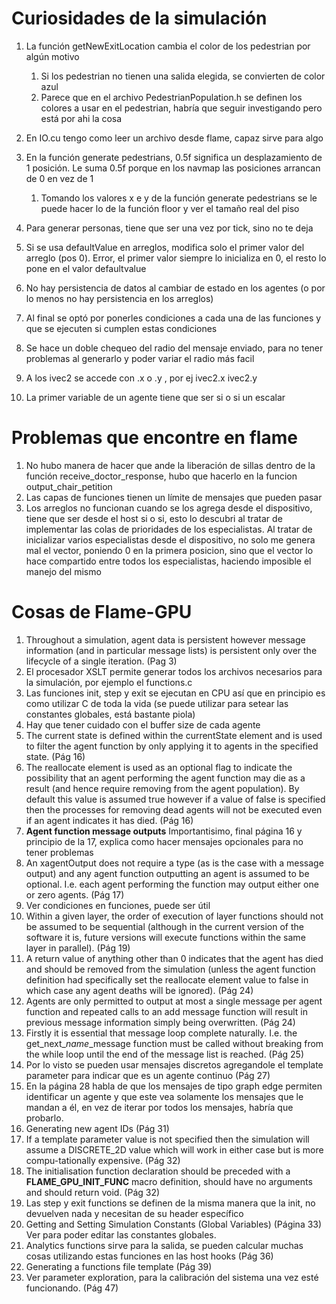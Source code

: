 # Curiosidades de la simulación

1. La función getNewExitLocation cambia el color de los pedestrian por algún motivo
   1. Si los pedestrian no tienen una salida elegida, se convierten de color azul
   2. Parece que en el archivo PedestrianPopulation.h se definen los colores a
      usar en el pedestrian, habría que seguir investigando pero está por ahi la
      cosa

2. En IO.cu tengo como leer un archivo desde flame, capaz sirve para algo
3. En la función generate pedestrians, 0.5f significa un desplazamiento de 1
   posición. Le suma 0.5f porque en los navmap las posiciones arrancan de 0 en
   vez de 1
   1. Tomando los valores x e y de la función generate pedestrians se le puede
      hacer lo de la función floor y ver el tamaño real del piso
4. Para generar personas, tiene que ser una vez por tick, sino no te deja
5. Si se usa defaultValue en arreglos, modifica solo el primer valor del arreglo (pos 0). Error, el primer valor siempre lo inicializa en 0, el resto lo pone en el valor defaultvalue
6. No hay persistencia de datos al cambiar de estado en los agentes (o por lo menos no hay persistencia en los arreglos)
7. Al final se optó por ponerles condiciones a cada una de las funciones y que se ejecuten si cumplen estas condiciones
8. Se hace un doble chequeo del radio del mensaje enviado, para no tener problemas al generarlo y poder variar el radio más facil
9. A los ivec2 se accede con .x o .y , por ej ivec2.x ivec2.y
10. La primer variable de un agente tiene que ser si o si un escalar

# Problemas que encontre en flame
1. No hubo manera de hacer que ande la liberación de sillas dentro de la función receive_doctor_response, hubo que hacerlo en la funcion output_chair_petition
2. Las capas de funciones tienen un límite de mensajes que pueden pasar
3. Los arreglos no funcionan cuando se los agrega desde el dispositivo, tiene que ser desde el host si o si, esto lo descubri al tratar de implementar las colas de prioridades de los especialistas. Al tratar de inicializar varios especialistas desde el dispositivo, no solo me genera mal el vector, poniendo 0 en la primera posicion, sino que el vector lo hace compartido entre todos los especialistas, haciendo imposible el manejo del mismo

# Cosas de Flame-GPU

1. Throughout a simulation, agent data is persistent however message information (and in particular message lists) is persistent only over the lifecycle of a single iteration. (Pag 3)
2. El procesador XSLT permite generar todos los archivos necesarios para la simulación, por ejemplo el functions.c
3. Las funciones init, step y exit se ejecutan en CPU así que en principio es como utilizar C de toda la vida (se puede utilizar para setear las constantes globales, está bastante piola)
4. Hay que tener cuidado con el buffer size de cada agente
5. The current state is defined within the currentState element and is used to filter the agent function by only applying it to agents in the specified state. (Pág 16)
6. The reallocate element is used as an optional flag to indicate the possibility that an agent performing the agent function may die as a result (and hence require removing from the agent population). By default this value is assumed true however if a value of false is specified then the processes for removing dead agents will not be executed even if an agent indicates it has died. (Pág 16)
7. **Agent function message outputs** Importantisimo, final página 16 y principio de la 17, explica como hacer mensajes opcionales para no tener problemas
8. An xagentOutput does not require a type (as is the case with a message output) and any agent function outputting an agent is assumed to be optional. I.e. each agent performing the function may output either one or zero agents. (Pág 17)
9. Ver condiciones en funciones, puede ser útil
10. Within a given layer, the order of execution of layer functions should not be assumed to be sequential (although in the current version of the software it is, future versions will execute functions within the same layer in parallel). (Pág 19)
11. A return value of anything other than 0 indicates that the agent has died and should be removed from the simulation (unless the agent function definition had specifically set the reallocate element value to false in which case any agent deaths will be ignored). (Pág 24)
12. Agents are only permitted to output at most a single message per agent function and repeated calls to an add message function will result in previous message information simply being overwritten. (Pág 24)
13. Firstly it is essential that message loop complete naturally. I.e. the get_next_*name*_message function must be called without breaking from the while loop until the end of the message list is reached. (Pág 25)
14. Por lo visto se pueden usar mensajes discretos agregandole el template parameter <continuous> para indicar que es un agente continuo (Pág 27)
15. En la página 28 habla de que los mensajes de tipo graph edge permiten identificar un agente y que este vea solamente los mensajes que le mandan a él, en vez de iterar por todos los mensajes, habría que probarlo.
16. Generating new agent IDs (Pág 31)
17. If a template parameter value is not specified then the simulation will assume a DISCRETE_2D value which will work in either case but is more compu-tationally expensive. (Pág 32)
18. The initialisation function declaration should be preceded with a __FLAME_GPU_INIT_FUNC__ macro definition, should have no arguments and should return void. (Pág 32)
19. Las step y exit functions se definen de la misma manera que la init, no devuelven nada y necesitan de su header específico
20. Getting and Setting Simulation Constants (Global Variables) (Página 33) Ver para poder editar las constantes globales.
21. Analytics functions sirve para la salida, se pueden calcular muchas cosas utilizando estas funciones en las host hooks (Pág 36)
22. Generating a functions file template (Pág 39)
23. Ver parameter exploration, para la calibración del sistema una vez esté funcionando. (Pág 47)